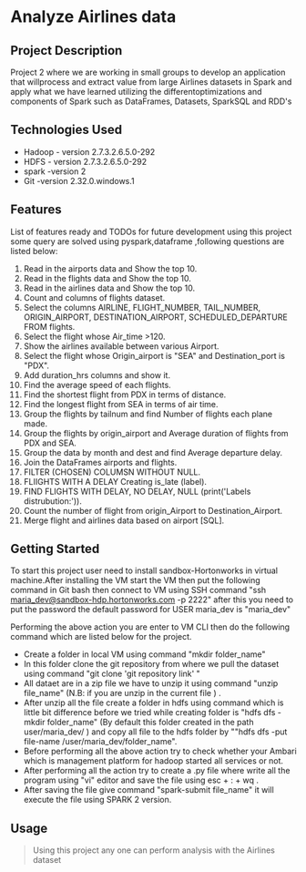 # Analyze Airlines data

## Project Description

Project 2 where we are working in small groups to develop an application that willprocess and extract value from large Airlines datasets in Spark and apply what we have learned utilizing the differentoptimizations and components of Spark such as DataFrames, Datasets, SparkSQL and RDD's
## Technologies Used

* Hadoop - version 2.7.3.2.6.5.0-292
* HDFS - version 2.7.3.2.6.5.0-292
* spark -version 2
* Git -version 2.32.0.windows.1

## Features

List of features ready and TODOs for future development
using this project some query are solved using pyspark,dataframe ,following questions are listed below:

01. Read in the airports data and Show the top 10.
02. Read in the flights data and Show the top 10.
03. Read in the airlines data and Show the top 10.
04. Count and columns of flights dataset.
05. Select the columns AIRLINE, FLIGHT_NUMBER, TAIL_NUMBER, ORIGIN_AIRPORT, DESTINATION_AIRPORT, SCHEDULED_DEPARTURE FROM flights.
06. Select the flight whose Air_time >120.
07. Show the airlines available between various Airport.
08. Select the flight whose Origin_airport is "SEA" and Destination_port is "PDX".
09. Add duration_hrs columns and show it.
10. Find the average speed of each flights.
11. Find the shortest flight from PDX in terms of distance.
12. Find the longest flight from SEA in terms of air time.
13. Group the flights by tailnum and find Number of flights each plane made.
14. Group the flights by origin_airport and Average duration of flights from PDX and SEA.
15. Group the data by month and dest and find Average departure delay.
16. Join the DataFrames airports and flights.
17. FILTER (CHOSEN) COLUMSN WITHOUT NULL.
18. FLIIGHTS WITH A DELAY Creating is_late (label).
19. FIND FLIGHTS WITH DELAY, NO DELAY, NULL (print('Labels distrubution:')).
20. Count the number of flight from origin_Airport to Destination_Airport.
21. Merge flight and airlines data based on airport [SQL].



## Getting Started
   

To start this project user need to install sandbox-Hortonworks in virtual machine.After installing the VM start the VM then put the following command in Git bash then connect to VM using SSH command "ssh maria_dev@sandbox-hdp.hortonworks.com -p 2222" after this you need to put the password the default password for USER maria_dev is "maria_dev"

Performing the above action you are enter to VM CLI then do the following command which are listed below for the project.

* Create a folder in local VM using command "mkdir folder_name"
* In this folder clone the git repository from where we pull the dataset using command "git clone 'git repository link' "
* All dataet are in a zip file we have to unzip it using command "unzip file_name" (N.B: if you are unzip in the current file ) .
* After unzip all the file create a folder in hdfs using command which is little bit difference before we tried while creating folder is "hdfs dfs -mkdir folder_name" (By default this folder created in the path user/maria_dev/ ) and copy all file to the hdfs folder by ""hdfs dfs -put file-name /user/maria_dev/folder_name".
* Before performing all the above action try to check whether your Ambari which is management platform for hadoop started all services or not.
* After performing all the action try to create a .py file where write all the program using "vi" editor and save the file using esc + : + wq .
* After saving the file give command "spark-submit file_name" it will execute the file using SPARK 2 version.

## Usage

>Using this project any one can perform analysis with the Airlines dataset
 




